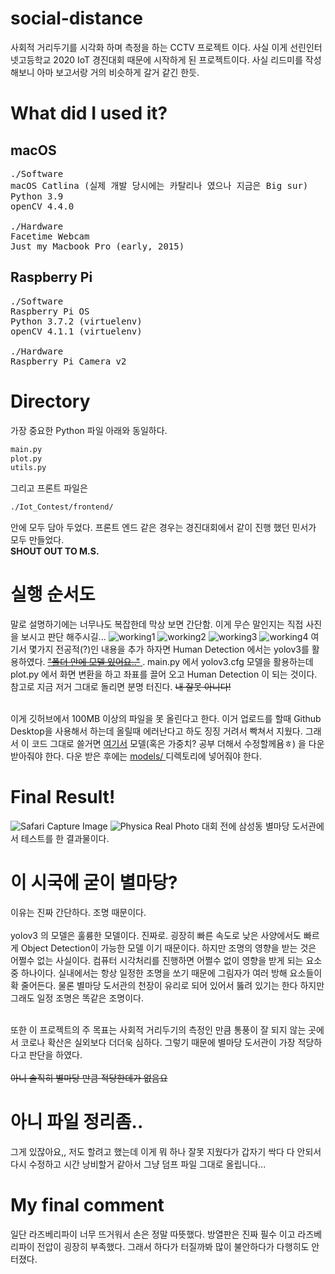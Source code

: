 # social-distance
사회적 거리두기를 시각화 하며 측정을 하는 CCTV 프로젝트 이다. 사실 이게 선린인터넷고등학교 2020 IoT 경진대회 때문에 시작하게 된 프로젝트이다. 사실 리드미를 작성해보니 아마 보고서랑 거의 비슷하게 갈거 같긴 한듯. 

# What did I used it?
## macOS
<pre>
./Software
macOS Catlina (실제 개발 당시에는 카탈리나 였으나 지금은 Big sur)
Python 3.9
openCV 4.4.0

./Hardware
Facetime Webcam
Just my Macbook Pro (early, 2015)
</pre>

## Raspberry Pi
<pre>
./Software
Raspberry Pi OS
Python 3.7.2 (virtuelenv)
openCV 4.1.1 (virtuelenv)

./Hardware
Raspberry Pi Camera v2
</pre>

# Directory
가장 중요한 Python 파일 아래와 동일하다.
```python
main.py 
plot.py
utils.py
```
그리고 프론트 파일은 
```HTML
./Iot_Contest/frontend/
```
안에 모두 담아 두었다. 프론트 엔드 같은 경우는 경진대회에서 같이 진행 했던 민서가 모두 만들었다. <BR> 
<strong>SHOUT OUT TO M.S.</strong>

# 실행 순서도
말로 설명하기에는 너무나도 복잡한데 막상 보면 간단함. 이게 무슨 말인지는 직접 사진을 보시고 판단 해주시길... 
![working1](./images/pic1.png)
![working2](./images/pic2.png)
![working3](./images/pic3.png)
![working4](./images/pic4.png)
여기서 몇가지 전공적(?)인 내용을 추가 하자면 Human Detection 에서는 yolov3를 활용하였다. <a href="./models/yolov3.cfg"> ~~"폴더 안에 모델 있어요.."~~ </a>. main.py 에서 yolov3.cfg 모델을 활용하는데 plot.py 에서 화면 변환을 하고 좌표를 끌어 오고 Human Detection 이 되는 것이다. 참고로 지금 저거 그대로 돌리면 분명 터진다. ~~내 잘못 아니다!~~ <br> <br>

이게 깃허브에서 100MB 이상의 파일을 못 올린다고 한다. 이거 업로드를 할때 Github Desktop을 사용해서 하는데 올릴때 에러난다고 하도 징징 거려서 빡쳐서 지웠다. 그래서 이 코드 그대로 쓸거면 <a href="https://pjreddie.com/media/files/yolov3.weights">여기서</a> 모델(혹은 가중치? 공부 더해서 수정할께욤ㅎ) 을 다운 받아줘야 한다. 다운 받은 후에는 <u> models/ </u> 디렉토리에 넣어줘야 한다.

# Final Result!
![Safari Capture Image](./images/pic5.png)
![Physica Real Photo](./images/pic6.png)
대회 전에 삼성동 별마당 도서관에서 테스트를 한 결과물이다. 

# 이 시국에 굳이 별마당?
이유는 진짜 간단하다. 조명 때문이다. <br> <br>
yolov3 의 모델은 훌륭한 모델이다. 진짜로. 굉장히 빠른 속도로 낮은 사양에서도 빠르게 Object Detection이 가능한 모델 이기 때문이다. 하지만 조명의 영향을 받는 것은 어쩔수 없는 사실이다. 컴퓨터 시각처리를 진행하면 어쩔수 없이 영향을 받게 되는 요소 중 하나이다. 실내에서는 항상 일정한 조명을 쏘기 때문에 그림자가 여러 방해 요소들이 확 줄어든다. 물론 별마당 도서관의 천장이 유리로 되어 있어서 뚫려 있기는 한다 하지만 그래도 일정 조명은 똑같은 조명이다. <br> <br>

또한 이 프로젝트의 주 목표는 사회적 거리두기의 측정인 만큼 통풍이 잘 되지 않는 곳에서 코로나 확산은 실외보다 더더욱 심하다. 그렇기 때문에 별마당 도서관이 가장 적당하다고 판단을 하였다.
<br>
<br> 
 ~~아니 솔직히 별마당 만큼 적당한데가 없음요~~

# 아니 파일 정리좀..
그게 있잖아요,, 저도 할려고 했는데 이게 뭐 하나 잘못 지웠다가 갑자기 싹다 다 안되서 다시 수정하고 시간 낭비할거 같아서 그냥 덤프 파일 그대로 올립니다... 

# My final comment
일단 라즈베리파이 너무 뜨거워서 손은 정말 따뜻했다. 방열판은 진짜 필수 이고 라즈베리파이 전압이 굉장히 부족했다. 그래서 하다가 터질까봐 많이 불안하다가 다행히도 안 터졌다. 